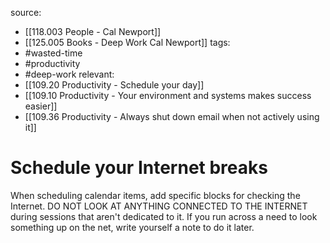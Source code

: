 source: 
- [[118.003 People - Cal Newport]] 
- [[125.005 Books - Deep Work Cal Newport]]
tags:
- #wasted-time 
- #productivity 
- #deep-work 
relevant:
- [[109.20 Productivity - Schedule your day]]
- [[109.10 Productivity - Your environment and systems makes success easier]]
- [[109.36 Productivity - Always shut down email when not actively using it]]

# Schedule your Internet breaks

When scheduling calendar items, add specific blocks for checking the Internet. DO NOT LOOK AT ANYTHING CONNECTED TO THE INTERNET during sessions that aren't dedicated to it. If you run across a need to look something up on the net, write yourself a note to do it later.

